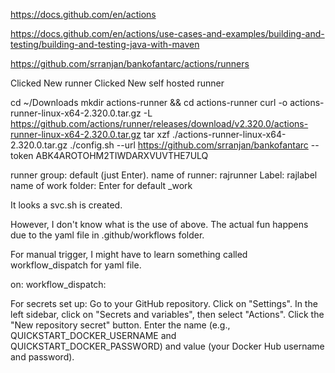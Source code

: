 
https://docs.github.com/en/actions

https://docs.github.com/en/actions/use-cases-and-examples/building-and-testing/building-and-testing-java-with-maven

https://github.com/srranjan/bankofantarc/actions/runners

Clicked New runner
Clicked New self hosted runner

cd ~/Downloads
mkdir actions-runner && cd actions-runner
curl -o actions-runner-linux-x64-2.320.0.tar.gz -L https://github.com/actions/runner/releases/download/v2.320.0/actions-runner-linux-x64-2.320.0.tar.gz
tar xzf ./actions-runner-linux-x64-2.320.0.tar.gz
./config.sh --url https://github.com/srranjan/bankofantarc --token ABK4AROTOHM2TIWDARXVUVTHE7ULQ

runner group: default (just Enter).
name of runner: rajrunner
Label: rajlabel
name of work folder: Enter for default _work

It looks a svc.sh is created.

However, I don't know what is the use of above.
The actual fun happens due to the yaml file in .github/workflows folder.

For manual trigger, I might have to learn something called workflow_dispatch for yaml file.

on:
  workflow_dispatch:
 


For secrets set up:
Go to your GitHub repository.
Click on "Settings".
In the left sidebar, click on "Secrets and variables", then select "Actions".
Click the "New repository secret" button.
Enter the name (e.g., QUICKSTART_DOCKER_USERNAME and QUICKSTART_DOCKER_PASSWORD) and value (your Docker Hub username and password).



